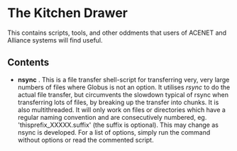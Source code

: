 # The Kitchen Drawer
This contains scripts, tools, and other oddments that users of ACENET and Alliance systems will find useful. 

Contents
--------
* **nsync** . This is a file transfer shell-script for transferring very, very large numbers of files where Globus 
is not an option. It utilises *rsync* to do the actual file transfer, but circumvents the slowdown typical of rsync
when transferring lots of files, by breaking up the transfer into chunks. It is also multithreaded. 
It will only work on files or directories which have a regular naming convention and are consecutively
numbered, eg. 'thisprefix_XXXXX.suffix' (the suffix is optional). This may change as nsync is developed. For a list of options, 
simply run the command without options or read the commented script.
